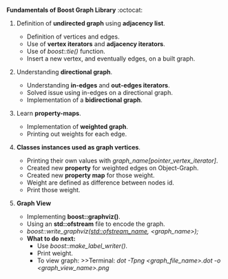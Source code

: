 **Fundamentals of Boost Graph Library** :octocat:

1. Definition of **undirected graph** using **adjacency list**.
   - Definition of vertices and edges.
   - Use of **vertex iterators** and **adjacency iterators**.
   - Use of *boost::tie()* function.
   - Insert a new vertex, and eventually edges, on a built graph.

2. Understanding **directional graph**.
   - Understanding **in-edges** and **out-edges iterators**.
   - Solved issue using in-edges on a directional graph.
   - Implementation of a **bidirectional graph**.

3. Learn **property-maps**.
   - Implementation of **weighted graph**.
   - Printing out weights for each edge.

4. **Classes instances used as graph vertices**.
   - Printing their own values with *graph_name[pointer_vertex_iterator]*.
   - Created new **property** for weighted edges on Object-Graph.
   - Created new **property map** for those weight.
   - Weight are defined as difference between nodes id.
   - Print those weight.

5. **Graph View**
   - Implementing **boost::graphviz()**.
   - Using an **std::ofstream** file to encode the graph.
   - *boost::write_graphviz(<std::ofstream_name>, <graph_name>);*
   - **What to do next:**
     - Use *boost::make_label_writer()*.
   	 - Print weight.
   	 - To view graph: >>Terminal: *dot -Tpng <graph_file_name>.dot -o <graph_view_name>.png*
